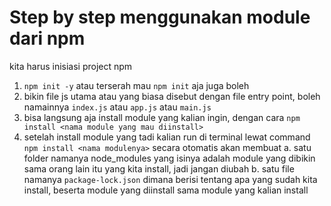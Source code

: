 # Step by step menggunakan module dari npm

kita harus inisiasi project npm

1. `npm init -y` atau terserah mau `npm init` aja juga boleh
2. bikin file js utama atau yang biasa disebut dengan file entry point, boleh namainnya `index.js` atau `app.js` atau `main.js`
3. bisa langsung aja install module yang kalian ingin, dengan cara `npm install <nama module yang mau diinstall>`
4. setelah install module yang tadi kalian run di terminal lewat command `npm install <nama modulenya>` secara otomatis akan membuat
   a. satu folder namanya node_modules yang isinya adalah module yang dibikin sama orang lain itu yang kita install, jadi jangan diubah
   b. satu file namanya `package-lock.json` dimana berisi tentang apa yang sudah kita install, beserta module yang diinstall sama module yang kalian install 